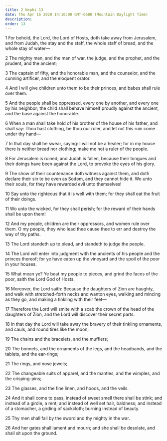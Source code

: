 ```yaml
---
title: 2 Nephi 13
date: Thu Apr 16 2020 14:10:00 GMT-0600 (Mountain Daylight Time)
description: 
order: 13
---
```


<p>
  1 For behold, the Lord, the Lord of Hosts, doth take away from Jerusalem, and
  from Judah, the stay and the staff, the whole staff of bread, and the whole
  stay of water&#x2014;
</p>
<p>
  2 The mighty man, and the man of war, the judge, and the prophet, and the
  prudent, and the ancient;
</p>
<p>
  3 The captain of fifty, and the honorable man, and the counselor, and the
  cunning artificer, and the eloquent orator.
</p>
<p>
  4 And I will give children unto them to be their princes, and babes shall rule
  over them.
</p>
<p>
  5 And the people shall be oppressed, every one by another, and every one by
  his neighbor; the child shall behave himself proudly against the ancient, and
  the base against the honorable.
</p>
<p>
  6 When a man shall take hold of his brother of the house of his father, and
  shall say: Thou hast clothing, be thou our ruler, and let not this ruin come
  under thy hand&#x2014;
</p>
<p>
  7 In that day shall he swear, saying: I will not be a healer; for in my house
  there is neither bread nor clothing; make me not a ruler of the people.
</p>
<p>
  8 For Jerusalem is ruined, and Judah is fallen, because their tongues and
  their doings have been against the Lord, to provoke the eyes of his glory.
</p>
<p>
  9 The show of their countenance doth witness against them, and doth declare
  their sin to be even as Sodom, and they cannot hide it. Wo unto their souls,
  for they have rewarded evil unto themselves!
</p>
<p>
  10 Say unto the righteous that it is well with them; for they shall eat the
  fruit of their doings.
</p>
<p>
  11 Wo unto the wicked, for they shall perish; for the reward of their hands
  shall be upon them!
</p>
<p>
  12 And my people, children are their oppressors, and women rule over them. O
  my people, they who lead thee cause thee to err and destroy the way of thy
  paths.
</p>
<p>13 The Lord standeth up to plead, and standeth to judge the people.</p>
<p>
  14 The Lord will enter into judgment with the ancients of his people and the
  princes thereof; for ye have eaten up the vineyard and the spoil of the poor
  in your houses.
</p>
<p>
  15 What mean ye? Ye beat my people to pieces, and grind the faces of the poor,
  saith the Lord God of Hosts.
</p>
<p>
  16 Moreover, the Lord saith: Because the daughters of Zion are haughty, and
  walk with stretched-forth necks and wanton eyes, walking and mincing as they
  go, and making a tinkling with their feet&#x2014;
</p>
<p>
  17 Therefore the Lord will smite with a scab the crown of the head of the
  daughters of Zion, and the Lord will discover their secret parts.
</p>
<p>
  18 In that day the Lord will take away the bravery of their tinkling
  ornaments, and cauls, and round tires like the moon;
</p>
<p>19 The chains and the bracelets, and the mufflers;</p>
<p>
  20 The bonnets, and the ornaments of the legs, and the headbands, and the
  tablets, and the ear-rings;
</p>
<p>21 The rings, and nose jewels;</p>
<p>
  22 The changeable suits of apparel, and the mantles, and the wimples, and the
  crisping-pins;
</p>
<p>23 The glasses, and the fine linen, and hoods, and the veils.</p>
<p>
  24 And it shall come to pass, instead of sweet smell there shall be stink; and
  instead of a girdle, a rent; and instead of well set hair, baldness; and
  instead of a stomacher, a girding of sackcloth; burning instead of beauty.
</p>
<p>25 Thy men shall fall by the sword and thy mighty in the war.</p>
<p>
  26 And her gates shall lament and mourn; and she shall be desolate, and shall
  sit upon the ground.
</p>
